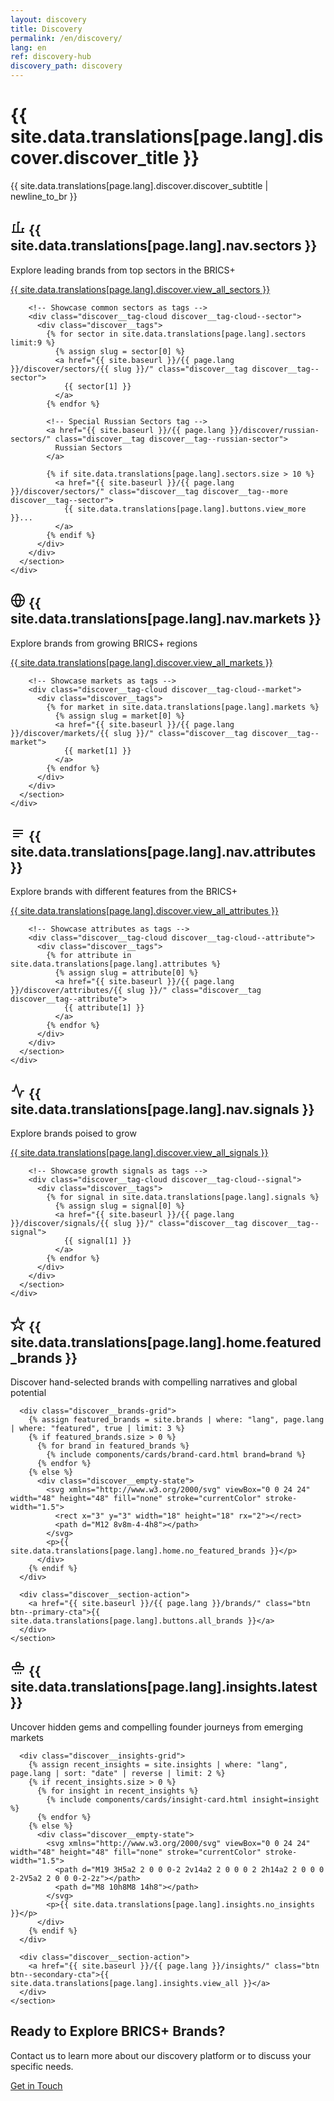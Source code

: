 ```yaml
---
layout: discovery
title: Discovery
permalink: /en/discovery/
lang: en
ref: discovery-hub
discovery_path: discovery
---
```


<!-- Hero Panel -->
<div class="panel panel--hero">
  <div class="panel__content">
    <h1 class="panel__heading-primary discover__title">{{ site.data.translations[page.lang].discover.discover_title }}</h1>
    <p class="panel__subtitle">{{ site.data.translations[page.lang].discover.discover_subtitle | newline_to_br }}</p>
  </div>
</div>

<!-- 2x2 Discovery Categories Grid -->
<div class="discovery-hub-grid">
  <!-- Sectors Discovery Panel - Top Left -->
  <div class="panel panel--olive-soft discover-panel">
    <div class="panel__content">
      <!-- Sector Discovery Section -->
      <section class="discover__section">
        <div class="discover__section-header">
          <h2 class="discover__section-title">
            <span class="discover__icon discover__icon--sector">
              <svg xmlns="http://www.w3.org/2000/svg" viewBox="0 0 24 24" width="24" height="24" fill="none" stroke="currentColor" stroke-width="2">
                <path d="M2 20h20M5 20V8h3m4 12V4h3m4 16v-6h3"></path>
              </svg>
            </span>
            {{ site.data.translations[page.lang].nav.sectors }}
          </h2>
          <p class="discover__section-description">Explore leading brands from top sectors in the BRICS+</p>
          <a href="{{ site.baseurl }}/{{ page.lang }}/discover/sectors/" class="discover__section-link">{{ site.data.translations[page.lang].discover.view_all_sectors }}</a>
        </div>
        
        <!-- Showcase common sectors as tags -->
        <div class="discover__tag-cloud discover__tag-cloud--sector">
          <div class="discover__tags">
            {% for sector in site.data.translations[page.lang].sectors limit:9 %}
              {% assign slug = sector[0] %}
              <a href="{{ site.baseurl }}/{{ page.lang }}/discover/sectors/{{ slug }}/" class="discover__tag discover__tag--sector">
                {{ sector[1] }}
              </a>
            {% endfor %}
            
            <!-- Special Russian Sectors tag -->
            <a href="{{ site.baseurl }}/{{ page.lang }}/discover/russian-sectors/" class="discover__tag discover__tag--russian-sector">
              Russian Sectors
            </a>
            
            {% if site.data.translations[page.lang].sectors.size > 10 %}
              <a href="{{ site.baseurl }}/{{ page.lang }}/discover/sectors/" class="discover__tag discover__tag--more discover__tag--sector">
                {{ site.data.translations[page.lang].buttons.view_more }}...
              </a>
            {% endif %}
          </div>
        </div>
      </section>
    </div>
  </div>

  <!-- Market Discovery Panel - Top Right -->
  <div class="panel panel--sky-soft">
    <div class="panel__content">
      <!-- Market Discovery Section -->
      <section class="discover__section">
        <div class="discover__section-header">
          <h2 class="discover__section-title">
            <span class="discover__icon discover__icon--market">
              <svg xmlns="http://www.w3.org/2000/svg" viewBox="0 0 24 24" width="24" height="24" fill="none" stroke="currentColor" stroke-width="2">
                <circle cx="12" cy="12" r="10"></circle>
                <path d="M2 12h20M12 2a15.3 15.3 0 0 1 4 10 15.3 15.3 0 0 1-4 10 15.3 15.3 0 0 1-4-10 15.3 15.3 0 0 1 4-10z"></path>
              </svg>
            </span>
            {{ site.data.translations[page.lang].nav.markets }}
          </h2>
          <p class="discover__section-description">Explore brands from growing BRICS+ regions</p>
          <a href="{{ site.baseurl }}/{{ page.lang }}/discover/markets/" class="discover__section-link">{{ site.data.translations[page.lang].discover.view_all_markets }}</a>
        </div>
        
        <!-- Showcase markets as tags -->
        <div class="discover__tag-cloud discover__tag-cloud--market">
          <div class="discover__tags">
            {% for market in site.data.translations[page.lang].markets %}
              {% assign slug = market[0] %}
              <a href="{{ site.baseurl }}/{{ page.lang }}/discover/markets/{{ slug }}/" class="discover__tag discover__tag--market">
                {{ market[1] }}
              </a>
            {% endfor %}
          </div>
        </div>
      </section>
    </div>
  </div>

  <!-- Attributes Discovery Panel - Bottom Left -->
  <div class="panel panel--secondary-soft">
    <div class="panel__content">
      <!-- Attributes Discovery Section -->
      <section class="discover__section">
        <div class="discover__section-header">
          <h2 class="discover__section-title">
            <span class="discover__icon discover__icon--attribute">
              <svg xmlns="http://www.w3.org/2000/svg" viewBox="0 0 24 24" width="24" height="24" fill="none" stroke="currentColor" stroke-width="2">
                <path d="M4 7h16M4 12h16M4 17h10"></path>
              </svg>
            </span>
            {{ site.data.translations[page.lang].nav.attributes }}
          </h2>
          <p class="discover__section-description">Explore brands with different features from the BRICS+</p>
          <a href="{{ site.baseurl }}/{{ page.lang }}/discover/attributes/" class="discover__section-link">{{ site.data.translations[page.lang].discover.view_all_attributes }}</a>
        </div>
        
        <!-- Showcase attributes as tags -->
        <div class="discover__tag-cloud discover__tag-cloud--attribute">
          <div class="discover__tags">
            {% for attribute in site.data.translations[page.lang].attributes %}
              {% assign slug = attribute[0] %}
              <a href="{{ site.baseurl }}/{{ page.lang }}/discover/attributes/{{ slug }}/" class="discover__tag discover__tag--attribute">
                {{ attribute[1] }}
              </a>
            {% endfor %}
          </div>
        </div>
      </section>
    </div>
  </div>

  <!-- Growth Signals Discovery Panel - Bottom Right -->
  <div class="panel panel--accent-soft">
    <div class="panel__content">
      <!-- Growth Signals Discovery Section -->
      <section class="discover__section">
        <div class="discover__section-header">
          <h2 class="discover__section-title">
            <span class="discover__icon discover__icon--signal">
              <svg xmlns="http://www.w3.org/2000/svg" viewBox="0 0 24 24" width="24" height="24" fill="none" stroke="currentColor" stroke-width="2">
                <path d="M22 12h-4l-3 9L9 3l-3 9H2"></path>
              </svg>
            </span>
            {{ site.data.translations[page.lang].nav.signals }}
          </h2>
          <p class="discover__section-description">Explore brands poised to grow</p>
          <a href="{{ site.baseurl }}/{{ page.lang }}/discover/signals/" class="discover__section-link">{{ site.data.translations[page.lang].discover.view_all_signals }}</a>
        </div>
        
        <!-- Showcase growth signals as tags -->
        <div class="discover__tag-cloud discover__tag-cloud--signal">
          <div class="discover__tags">
            {% for signal in site.data.translations[page.lang].signals %}
              {% assign slug = signal[0] %}
              <a href="{{ site.baseurl }}/{{ page.lang }}/discover/signals/{{ slug }}/" class="discover__tag discover__tag--signal">
                {{ signal[1] }}
              </a>
            {% endfor %}
          </div>
        </div>
      </section>
    </div>
  </div>
</div>

<!-- Featured Brands Panel - Keep as light -->
<div class="panel panel--light">
  <div class="panel__content">
    <!-- Featured Brands Section -->
    <section class="discover__section discover__section--featured">
      <div class="discover__section-header">
        <h2 class="discover__section-title">
          <span class="discover__icon">
            <svg xmlns="http://www.w3.org/2000/svg" viewBox="0 0 24 24" width="24" height="24" fill="none" stroke="currentColor" stroke-width="2">
              <path d="M12 2l2.4 7.4h7.6l-6 4.6 2.3 7-6.3-4.6-6.3 4.6 2.3-7-6-4.6h7.6z"></path>
            </svg>
          </span>
          {{ site.data.translations[page.lang].home.featured_brands }}
        </h2>
        <p class="discover__section-description">Discover hand-selected brands with compelling narratives and global potential</p>
      </div>
      
      <div class="discover__brands-grid">
        {% assign featured_brands = site.brands | where: "lang", page.lang | where: "featured", true | limit: 3 %}
        {% if featured_brands.size > 0 %}
          {% for brand in featured_brands %}
            {% include components/cards/brand-card.html brand=brand %}
          {% endfor %}
        {% else %}
          <div class="discover__empty-state">
            <svg xmlns="http://www.w3.org/2000/svg" viewBox="0 0 24 24" width="48" height="48" fill="none" stroke="currentColor" stroke-width="1.5">
              <rect x="3" y="3" width="18" height="18" rx="2"></rect>
              <path d="M12 8v8m-4-4h8"></path>
            </svg>
            <p>{{ site.data.translations[page.lang].home.no_featured_brands }}</p>
          </div>
        {% endif %}
      </div>
      
      <div class="discover__section-action">
        <a href="{{ site.baseurl }}/{{ page.lang }}/brands/" class="btn btn--primary-cta">{{ site.data.translations[page.lang].buttons.all_brands }}</a>
      </div>
    </section>
  </div>
</div>

<!-- Latest Insights Panel - Keep as primary-soft -->
<div class="panel panel--primary-soft">
  <div class="panel__content">
    <!-- Latest Insights Section -->
    <section class="discover__section discover__section--insights">
      <div class="discover__section-header">
        <h2 class="discover__section-title">
          <span class="discover__icon">
            <svg xmlns="http://www.w3.org/2000/svg" viewBox="0 0 24 24" width="24" height="24" fill="none" stroke="currentColor" stroke-width="2">
              <path d="M12 2a3 3 0 0 0 0 6 3 3 0 0 0 0-6z"></path>
              <path d="M19 9H5a2 2 0 0 0-2 2v1a2 2 0 0 0 2 2h14a2 2 0 0 0 2-2v-1a2 2 0 0 0-2-2z"></path>
              <path d="M12 18v3M8 18v3M16 18v3"></path>
            </svg>
          </span>
          {{ site.data.translations[page.lang].insights.latest }}
        </h2>
        <p class="discover__section-description">Uncover hidden gems and compelling founder journeys from emerging markets</p>
      </div>
      
      <div class="discover__insights-grid">
        {% assign recent_insights = site.insights | where: "lang", page.lang | sort: "date" | reverse | limit: 2 %}
        {% if recent_insights.size > 0 %}
          {% for insight in recent_insights %}
            {% include components/cards/insight-card.html insight=insight %}
          {% endfor %}
        {% else %}
          <div class="discover__empty-state">
            <svg xmlns="http://www.w3.org/2000/svg" viewBox="0 0 24 24" width="48" height="48" fill="none" stroke="currentColor" stroke-width="1.5">
              <path d="M19 3H5a2 2 0 0 0-2 2v14a2 2 0 0 0 2 2h14a2 2 0 0 0 2-2V5a2 2 0 0 0-2-2z"></path>
              <path d="M8 10h8M8 14h8"></path>
            </svg>
            <p>{{ site.data.translations[page.lang].insights.no_insights }}</p>
          </div>
        {% endif %}
      </div>
      
      <div class="discover__section-action">
        <a href="{{ site.baseurl }}/{{ page.lang }}/insights/" class="btn btn--secondary-cta">{{ site.data.translations[page.lang].insights.view_all }}</a>
      </div>
    </section>
  </div>
</div>

<!-- Contact CTA Panel - Keep as cta -->
<div class="panel panel--cta">
  <div class="panel__content panel--centered">
    <h2 class="panel__heading-secondary">Ready to Explore BRICS+ Brands?</h2>
    <p class="panel__lead-text">Contact us to learn more about our discovery platform or to discuss your specific needs.</p>
    <!-- <a href="{{ site.baseurl }}/{{ page.lang }}/about/#contact" class="btn-secondary">Get in Touch</a> -->
    <div class="cta-buttons">
      <a href="{{ site.baseurl }}/{{ page.lang }}/about/#contact" class="btn btn--secondary-cta">Get in Touch</a>
    </div>
  </div>
</div>